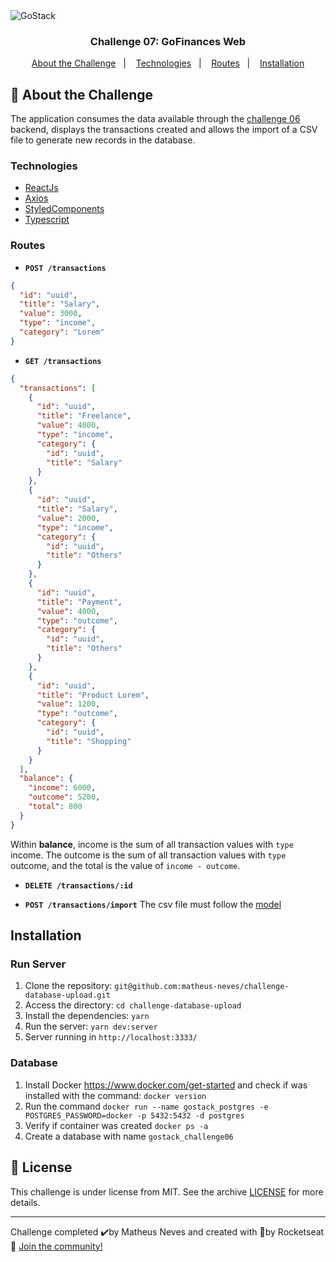 <img alt="GoStack" src="https://storage.googleapis.com/golden-wind/bootcamp-gostack/header-desafios.png" />

<h3 align="center">
  Challenge 07: GoFinances Web
</h3>

<p align="center">
  <a href="#rocket-about-the-challenge">About the Challenge</a>&nbsp;&nbsp;&nbsp;|&nbsp;&nbsp;&nbsp;
  <a href="#technologies">Technologies</a>&nbsp;&nbsp;&nbsp;|&nbsp;&nbsp;&nbsp;
  <a href="#routes">Routes</a>&nbsp;&nbsp;&nbsp;|&nbsp;&nbsp;&nbsp;
  <a href="#installation">Installation</a>
</p>

## :rocket: About the Challenge

The application consumes the data available through the [challenge 06](https://github.com/matheus-neves/challenge-database-upload) backend, displays the transactions created and allows the import of a CSV file to generate new records in the database.

### Technologies

- [ReactJs](https://reactjs.com/)
- [Axios](https://github.com/axios/axios)
- [StyledComponents](https://styled-components.com/)
- [Typescript](https://www.typescriptlang.org/)

### Routes

- **`POST /transactions`**

```json
{
  "id": "uuid",
  "title": "Salary",
  "value": 3000,
  "type": "income",
  "category": "Lorem"
}
```

- **`GET /transactions`**

```json
{
  "transactions": [
    {
      "id": "uuid",
      "title": "Freelance",
      "value": 4000,
      "type": "income",
      "category": {
        "id": "uuid",
        "title": "Salary"
      }
    },
    {
      "id": "uuid",
      "title": "Salary",
      "value": 2000,
      "type": "income",
      "category": {
        "id": "uuid",
        "title": "Others"
      }
    },
    {
      "id": "uuid",
      "title": "Payment",
      "value": 4000,
      "type": "outcome",
      "category": {
        "id": "uuid",
        "title": "Others"
      }
    },
    {
      "id": "uuid",
      "title": "Product Lorem",
      "value": 1200,
      "type": "outcome",
      "category": {
        "id": "uuid",
        "title": "Shopping"
      }
    }
  ],
  "balance": {
    "income": 6000,
    "outcome": 5200,
    "total": 800
  }
}
```

Within **balance**, income is the sum of all transaction values ​​with `type` income. The outcome is the sum of all transaction values ​​with `type` outcome, and the total is the value of `income - outcome`.

- **`DELETE /transactions/:id`**

- **`POST /transactions/import`** The csv file must follow the [model](./src/__tests__/import_template.csv)

## Installation

### Run Server

1. Clone the repository: `git@github.com:matheus-neves/challenge-database-upload.git`
2. Access the directory: `cd challenge-database-upload`
3. Install the dependencies: `yarn`
4. Run the server: `yarn dev:server`
5. Server running in `http://localhost:3333/`

### Database

1. Install Docker https://www.docker.com/get-started and check if was installed with the command: `docker version`
2. Run the command `docker run --name gostack_postgres -e POSTGRES_PASSWORD=docker -p 5432:5432 -d postgres`
3. Verify if container was created `docker ps -a`
4. Create a database with name `gostack_challenge06`


## :memo: License

This challenge is under license from MIT. See the archive [LICENSE](https://github.com/Rocketseat/bootcamp-gostack-desafios/blob/master/LICENSE) for more details.

---
Challenge completed ✔️by Matheus Neves and created with 💜by Rocketseat 👋 [Join the community!](https://discordapp.com/invite/gCRAFhc)
